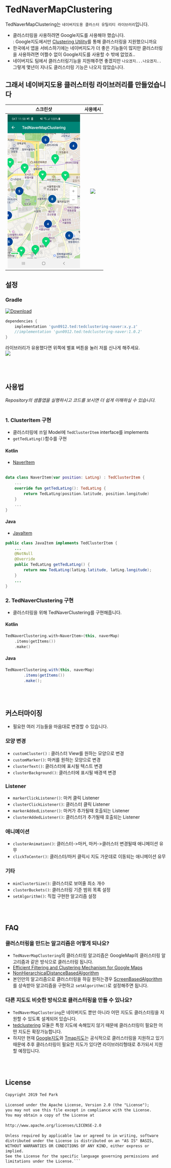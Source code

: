 
# TedNaverMapClustering


TedNaverMapClustering는 `네이버지도용 클러스터 유틸리티 라이브러리`입니다.
- 클러스터링을 사용하려면 Google지도를 사용해야 했습니다.</br>
: Google지도에서만 [Clustering Utility](https://developers.google.com/maps/documentation/android-sdk/utility/marker-clustering)를 통해 클러스터링을 지원했으니까요
- 한국에서 앱을 서비스하기에는 네이버지도가 더 좋은 기능들이 많지만 클러스터링을 사용하려면 어쩔수 없이 Google지도를 사용할 수 밖에 없었죠..
- 네이버지도 팀에서 클러스터링기능을 지원해주면 좋겠지만 `나오겠지...나오겠지..` 그렇게 몇년이 지나도 클러스터링 기능은 나오지 않았습니다.

## 그래서 네이버지도용 클러스터링 라이브러리를 만들었습니다


| 스크린샷                    | 사용예시                                  |
|:------------------------------:|:---------------------------------:|
|![](art/tedNaverClustering.png) |![](art/tedNaverClustering.gif) |


## 설정


### Gradle
[ ![Download](https://api.bintray.com/packages/tkdrnjs0912/maven/tedclustering-naver/images/download.svg) ](https://bintray.com/tkdrnjs0912/maven/tedclustering-naver/_latestVersion)
```gradle
dependencies {
    implementation 'gun0912.ted:tedclustering-naver:x.y.z'
    //implementation 'gun0912.ted:tedclustering-naver:1.0.2'
}

```
라이브러리가 유용했다면 위쪽에 별표 버튼을 눌러 저를 신나게 해주세요. </br>
<img src="https://phaser.io/content/news/2015/09/10000-stars.png" width="200">



</br></br>

## 사용법
*Repository의 샘플앱을 실행하시고 코드를 보시면 더 쉽게 이해하실 수 있습니다.*
</br></br>
### 1. ClusterItem 구현
- 클러스터링에 쓰일 Model에 `TedClusterItem` interface를 implements
- `getTedLatLng()`함수를 구현
#### Kotlin
- [NaverItem](https://github.com/ParkSangGwon/TedNaverMapClustering/blob/master/app/src/main/java/ted/gun0912/clustering/naver/demo/NaverItem.kt)
```kotlin

data class NaverItem(var position: LatLng) : TedClusterItem {
    ...
    override fun getTedLatLng(): TedLatLng {
        return TedLatLng(position.latitude, position.longitude)
    }
    ...
}
```
#### Java
- [JavaItem](https://github.com/ParkSangGwon/TedNaverMapClustering/blob/master/app/src/main/java/ted/gun0912/clustering/naver/demo/JavaItem.java)
```java
public class JavaItem implements TedClusterItem {
    ...
    @NotNull
    @Override
    public TedLatLng getTedLatLng() {
        return new TedLatLng(latLng.latitude, latLng.longitude);
    }
    ...
}
```
### 2. TedNaverClustering 구현
- 클러스터링을 위해 TedNaverClustering를 구현해줍니다.
#### Kotlin
```kotlin
TedNaverClustering.with<NaverItem>(this, naverMap)
    .items(getItems())
    .make()
```
#### Java
```java
TedNaverClustering.with(this, naverMap)
        .items(getItems())
        .make();     
```

</br></br>
## 커스터마이징
- 필요한 여러 기능들을 마음대로 변경할 수 있습니다.

### 모양 변경
* `customCluster()` : 클러스터 View를 원하는 모양으로 변경
* `customMarker()`: 마커를 원하는 모양으로 변경
* `clusterText()`: 클러스터에 표시될 텍스트 변경
* `clusterBackground()`: 클러스터에 표시될 배경색 변경

### Listener
* `markerClickListener()`: 마커 클릭 Listener
* `clusterClickListener()`: 클러스터 클릭 Listener
* `markerAddedListener()`: 마커가 추가될때 호출되는 Listener
* `clusterAddedListener()`: 클러스터가 추가될때 호출되는 Listener

### 애니메이션
* `clusterAnimation()`: 클러스터->마커, 마커->클러스터 변경될때 애니메이션 유무
* `clickToCenter()`: 클러스터/마커 클릭시 지도 가운데로 이동되는 애니메이션 유무

### 기타
* `minClusterSize()`: 클러스터로 보여줄 최소 개수
* `clusterBuckets()`: 클러스터링 기준 범위 목록 설정
* `setAlgorithm()`: 직접 구현한 알고리즘 설정


</br></br>
## FAQ
### 클러스터링을 만드는 알고리즘은 어떻게 되나요?
- `TedNaverMapClustering`의 클러스터링 알고리즘은 GoogleMap의 클러스터링 알고리즘과 같은 방식으로 클러스터링 됩니다.
- [Efficient Filtering and Clustering Mechanism for Google Maps](http://www.joams.com/uploadfile/2013/0426/20130426033622753.pdf)
- [NonHierarchicalDistanceBasedAlgorithm](https://github.com/googlemaps/android-maps-utils/blob/master/library/src/com/google/maps/android/clustering/algo/NonHierarchicalDistanceBasedAlgorithm.java)
- 본인만의 알고리즘으로 클러스터링을 하길 원하는경우 [ScreenBasedAlgorithm](https://github.com/ParkSangGwon/TedNaverMapClustering/blob/8e709a1b6238962b4207d2e73db28d3d5941fb5e/tedclustering/src/main/java/ted/gun0912/clustering/clustering/algo/ScreenBasedAlgorithm.kt)를 상속받아 알고리즘을 구현하고 `setAlgorithm()`로 설정해주면 됩니다.

### 다른 지도도 비슷한 방식으로 클러스터링을 만들 수 있나요?
- `TedNaverMapClustering`은 네이버지도 뿐만 아니라 어떤 지도도 클러스터링을 지원할 수 있도록 설계되어 있습니다.
- [tedclustering](https://github.com/ParkSangGwon/TedNaverMapClustering/tree/master/tedclustering) 모듈은 특정 지도에 속해있지 않기 때문에 클러스터링이 필요한 어떤 지도든 확장가능합니다.
- 하지만 현재 [Google지도](https://developers.google.com/maps/documentation/android-sdk/utility/marker-clustering)와 [Tmap지도](http://tmapapi.sktelecom.com/main.html#android/docs/androidDoc.TMapMarkerItem_setEnableClustering)는 공식적으로 클러스터링을 지원하고 있기 때문에 추후 클러스터링이 필요한 지도가 있다면 라이브러리형태로 추가되서 지원할 예정입니다.

</br></br>
## License 
 ```code
Copyright 2019 Ted Park

Licensed under the Apache License, Version 2.0 (the "License");
you may not use this file except in compliance with the License.
You may obtain a copy of the License at

http://www.apache.org/licenses/LICENSE-2.0

Unless required by applicable law or agreed to in writing, software
distributed under the License is distributed on an "AS IS" BASIS,
WITHOUT WARRANTIES OR CONDITIONS OF ANY KIND, either express or implied.
See the License for the specific language governing permissions and
limitations under the License.```
